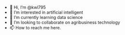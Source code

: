 - 👋 Hi, I’m @kwl795
- 👀 I’m interested in artificial intelligent
- 🌱 I’m currently learning data science
- 💞️ I’m looking to collaborate on agribusiness technology
- 📫 How to reach me here.

<!---
kwl795/kwl795 is a ✨ special ✨ repository because its `README.md` (this file) appears on your GitHub profile.
You can click the Preview link to take a look at your changes.
--->
